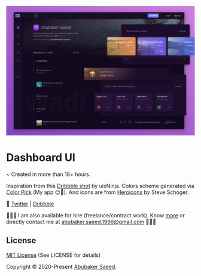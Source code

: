 ![Dashboard UI](./preview.jpg)

# Dashboard UI

~ Created in more than 16+ hours.

Inspiration from this [Dribbble shot](https://dribbble.com/shots/3177027-Dashboard) by uixNinja. Colors scheme generated via [Color Pick](https://colorpick.vercel.app) (My app 😌🧐). And icons are from [Heroicons](https://heroicons.com/) by Steve Schoger.

🎉 [Twitter](https://twitter.com/AbubakerSaeed96/status/1329417170368016385) | [Dribbble](https://dribbble.com/shots/14615615-Dashboard-UI)

🌲🌲🌲 I am also available for hire (freelance/contract work). Know [more](https://www.abubakersaeed.com/hire-me/) or directly contact me at abubaker.saeed.1996@gmail.com 🌲🌲🌲

## License

[MIT License](./LICENSE) (See LICENSE for details)

Copyright © 2020-Present [Abubaker Saeed](https://abubakersaeed.com).
